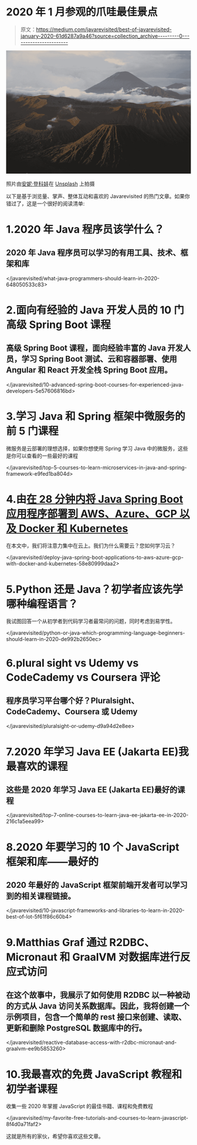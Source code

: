 # 2020 年 1 月参观的爪哇最佳景点

> 原文：<https://medium.com/javarevisited/best-of-javarevisited-january-2020-61d6287a9a46?source=collection_archive---------0----------------------->

![](img/ed8a16505abfbc7f076bdd2f5d77c12c.png)

照片由[安妮·登科娃](https://unsplash.com/@annidenkova?utm_source=medium&utm_medium=referral)在 [Unsplash](https://unsplash.com?utm_source=medium&utm_medium=referral) 上拍摄

以下是基于浏览量、掌声、整体互动和喜欢的 Javarevisited 的热门文章。如果你错过了，这是一个很好的阅读清单:

# 1.2020 年 Java 程序员该学什么？

## 2020 年 Java 程序员可以学习的有用工具、技术、框架和库

</javarevisited/what-java-programmers-should-learn-in-2020-648050533c83>  

# 2.面向有经验的 Java 开发人员的 10 门高级 Spring Boot 课程

## 高级 Spring Boot 课程，面向经验丰富的 Java 开发人员，学习 Spring Boot 测试、云和容器部署、使用 Angular 和 React 开发全栈 Spring Boot 应用。

</javarevisited/10-advanced-spring-boot-courses-for-experienced-java-developers-5e57606816bd>  

# 3.学习 Java 和 Spring 框架中微服务的前 5 门课程

微服务是云部署的理想选择，如果你想使用 Spring 学习 Java 中的微服务，这些是你可以查看的一些最好的课程

</javarevisited/top-5-courses-to-learn-microservices-in-java-and-spring-framework-e9fed1ba804d>  

# 4.由[在 28 分钟内将 Java Spring Boot 应用程序部署到 AWS、Azure、GCP 以及 Docker 和 Kubernetes](https://medium.com/u/811759b6432?source=post_page-----61d6287a9a46--------------------------------)

在本文中，我们将注意力集中在云上。我们为什么需要云？您如何学习云？

</javarevisited/deploy-java-spring-boot-applications-to-aws-azure-gcp-with-docker-and-kubernetes-58e80999daa2>  

# 5.Python 还是 Java？初学者应该先学哪种编程语言？

我试图回答一个从初学者到代码学习者最常问的问题，同时考虑到易学性。

</javarevisited/python-or-java-which-programming-language-beginners-should-learn-in-2020-de992b2650ec>  

# 6.plural sight vs Udemy vs CodeCademy vs Coursera 评论

## 程序员学习平台哪个好？Pluralsight、CodeCademy、Coursera 或 Udemy

</javarevisited/pluralsight-or-udemy-d9a94d2e8ee>  

# 7.2020 年学习 Java EE (Jakarta EE)我最喜欢的课程

## 这些是 2020 年学习 Java EE (Jakarta EE)最好的课程

</javarevisited/top-7-online-courses-to-learn-java-ee-jakarta-ee-in-2020-216c1a5eea99>  

# 8.2020 年要学习的 10 个 JavaScript 框架和库——最好的

## 2020 年最好的 JavaScript 框架前端开发者可以学习到的相关课程链接。

</javarevisited/10-javascript-frameworks-and-libraries-to-learn-in-2020-best-of-lot-5f61f86c60b4>  

# 9.Matthias Graf 通过 R2DBC、Micronaut 和 GraalVM 对数据库进行反应式访问

## 在这个故事中，我展示了如何使用 R2DBC 以一种被动的方式从 Java 访问关系数据库。因此，我将创建一个示例项目，包含一个简单的 rest 接口来创建、读取、更新和删除 PostgreSQL 数据库中的行。

</javarevisited/reactive-database-access-with-r2dbc-micronaut-and-graalvm-ee9b5853260>  

# 10.我最喜欢的免费 JavaScript 教程和初学者课程

收集一些 2020 年掌握 JavaScript 的最佳书籍、课程和免费教程

</javarevisited/my-favorite-free-tutorials-and-courses-to-learn-javascript-8f4d0a71faf2>  

这就是所有的家伙，希望你喜欢这些文章。